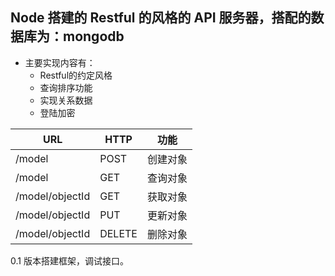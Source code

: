 ## Node 搭建的 Restful 的风格的 API 服务器，搭配的数据库为：mongodb


- 主要实现内容有：
	- Restful的约定风格
	- 查询排序功能
	- 实现关系数据
	- 登陆加密



URL | 	HTTP | 功能
----|------|----
/model | POST  | 创建对象
/model | GET  | 查询对象
/model/objectId | GET  | 获取对象
/model/objectId | PUT  | 更新对象
/model/objectId | DELETE  | 删除对象


0.1 版本搭建框架，调试接口。

